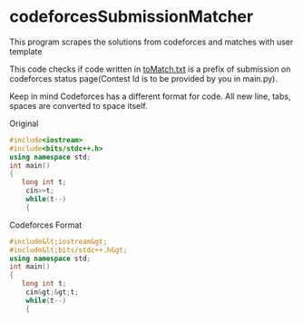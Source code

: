 # codeforcesSubmissionMatcher
This program scrapes the solutions from codeforces and matches with user template

This code checks if code written in [toMatch.txt](https://github.com/Shahraaz/codeforcesSubmissionMatcher/blob/master/toMatch.txt) is a prefix of submission on codeforces status page(Contest Id is to be provided by you in main.py).

Keep in mind Codeforces has a different format for code. All new line, tabs, spaces are converted to space itself.

Original

```cpp
#include<iostream>
#include<bits/stdc++.h> 
using namespace std;
int main()
{
   long int t;
    cin>>t;
    while(t--)
    {

```
Codeforces Format

```cpp
#include&lt;iostream&gt;
#include&lt;bits/stdc++.h&gt; 
using namespace std;
int main()
{
   long int t;
    cin&gt;&gt;t;
    while(t--)
    {
```

